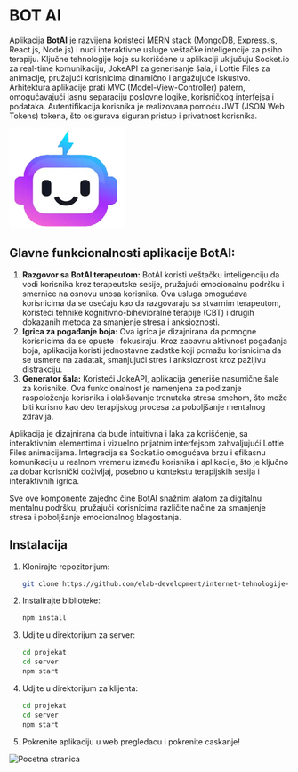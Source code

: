 # BOT AI

Aplikacija **BotAI** je razvijena koristeći MERN stack (MongoDB, Express.js, React.js, Node.js) i nudi interaktivne usluge veštačke inteligencije za psiho terapiju. Ključne tehnologije koje su korišćene u aplikaciji uključuju Socket.io za real-time komunikaciju, JokeAPI za generisanje šala, i Lottie Files za animacije, pružajući korisnicima dinamično i angažujuće iskustvo. Arhitektura aplikacije prati MVC (Model-View-Controller) patern, omogućavajući jasnu separaciju poslovne logike, korisničkog interfejsa i podataka. Autentifikacija korisnika je realizovana pomoću JWT (JSON Web Tokens) tokena, što osigurava siguran pristup i privatnost korisnika.

![Logo](./projekat/images/logo.png)

## Glavne funkcionalnosti aplikacije BotAI:

1.	**Razgovor sa BotAI terapeutom:**
BotAI koristi veštačku inteligenciju da vodi korisnika kroz terapeutske sesije, pružajući emocionalnu podršku i smernice na osnovu unosa korisnika. Ova usluga omogućava korisnicima da se osećaju kao da razgovaraju sa stvarnim terapeutom, koristeći tehnike kognitivno-bihevioralne terapije (CBT) i drugih dokazanih metoda za smanjenje stresa i anksioznosti.
2.	**Igrica za pogađanje boja:**
Ova igrica je dizajnirana da pomogne korisnicima da se opuste i fokusiraju. Kroz zabavnu aktivnost pogađanja boja, aplikacija koristi jednostavne zadatke koji pomažu korisnicima da se usmere na zadatak, smanjujući stres i anksioznost kroz pažljivu distrakciju.
3.	**Generator šala:**
Koristeći JokeAPI, aplikacija generiše nasumične šale za korisnike. Ova funkcionalnost je namenjena za podizanje raspoloženja korisnika i olakšavanje trenutaka stresa smehom, što može biti korisno kao deo terapijskog procesa za poboljšanje mentalnog zdravlja.


Aplikacija je dizajnirana da bude intuitivna i laka za korišćenje, sa interaktivnim elementima i vizuelno prijatnim interfejsom zahvaljujući Lottie Files animacijama. Integracija sa Socket.io omogućava brzu i efikasnu komunikaciju u realnom vremenu između korisnika i aplikacije, što je ključno za dobar korisnički doživljaj, posebno u kontekstu terapijskih sesija i interaktivnih igrica.

Sve ove komponente zajedno čine BotAI snažnim alatom za digitalnu mentalnu podršku, pružajući korisnicima različite načine za smanjenje stresa i poboljšanje emocionalnog blagostanja.


## Instalacija

1. Klonirajte repozitorijum:
   ```bash
   git clone https://github.com/elab-development/internet-tehnologije-projekat-robochat_2019_0458.git
2. Instalirajte biblioteke:
    ```bash
    npm install
3. Udjite u direktorijum za server:
    ```bash
    cd projekat
    cd server
    npm start
4. Udjite u direktorijum za klijenta:
    ```bash
    cd projekat
    cd server
    npm start
5. Pokrenite aplikaciju u web pregledacu i pokrenite caskanje!





![Pocetna stranica](./projekat/images/landing_page.png)
